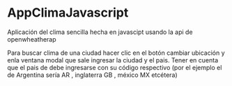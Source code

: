 # AppClimaJavascript
Aplicación del clima  sencilla hecha en javascipt usando la api de  openwheatherap 

Para  buscar  clima de una ciudad hacer clic en el botón cambiar ubicación y enla ventana modal que sale ingresar la ciudad y el pais. Tener
en cuenta que el pais de debe ingresarse con su código respectivo (por el ejemplo el de Argentina sería AR , inglaterra GB , méxico MX etcétera)

